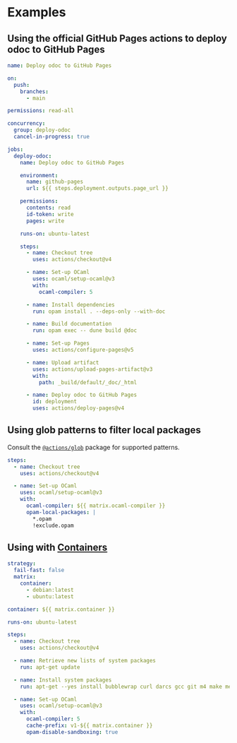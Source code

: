 # Examples

## Using the official GitHub Pages actions to deploy odoc to GitHub Pages

```yml
name: Deploy odoc to GitHub Pages

on:
  push:
    branches:
      - main

permissions: read-all

concurrency:
  group: deploy-odoc
  cancel-in-progress: true

jobs:
  deploy-odoc:
    name: Deploy odoc to GitHub Pages

    environment:
      name: github-pages
      url: ${{ steps.deployment.outputs.page_url }}

    permissions:
      contents: read
      id-token: write
      pages: write

    runs-on: ubuntu-latest

    steps:
      - name: Checkout tree
        uses: actions/checkout@v4

      - name: Set-up OCaml
        uses: ocaml/setup-ocaml@v3
        with:
          ocaml-compiler: 5

      - name: Install dependencies
        run: opam install . --deps-only --with-doc

      - name: Build documentation
        run: opam exec -- dune build @doc

      - name: Set-up Pages
        uses: actions/configure-pages@v5

      - name: Upload artifact
        uses: actions/upload-pages-artifact@v3
        with:
          path: _build/default/_doc/_html

      - name: Deploy odoc to GitHub Pages
        id: deployment
        uses: actions/deploy-pages@v4
```

## Using glob patterns to filter local packages

Consult the [`@actions/glob`](https://github.com/actions/toolkit/tree/main/packages/glob) package for supported patterns.

```yml
steps:
  - name: Checkout tree
    uses: actions/checkout@v4

  - name: Set-up OCaml
    uses: ocaml/setup-ocaml@v3
    with:
      ocaml-compiler: ${{ matrix.ocaml-compiler }}
      opam-local-packages: |
        *.opam
        !exclude.opam
```

## Using with [Containers](https://docs.github.com/en/actions/reference/workflow-syntax-for-github-actions#jobsjob_idcontainer)

```yml
strategy:
  fail-fast: false
  matrix:
    container:
      - debian:latest
      - ubuntu:latest

container: ${{ matrix.container }}

runs-on: ubuntu-latest

steps:
  - name: Checkout tree
    uses: actions/checkout@v4

  - name: Retrieve new lists of system packages
    run: apt-get update

  - name: Install system packages
    run: apt-get --yes install bubblewrap curl darcs gcc git m4 make mercurial patch rsync sudo unzip

  - name: Set-up OCaml
    uses: ocaml/setup-ocaml@v3
    with:
      ocaml-compiler: 5
      cache-prefix: v1-${{ matrix.container }}
      opam-disable-sandboxing: true
```
